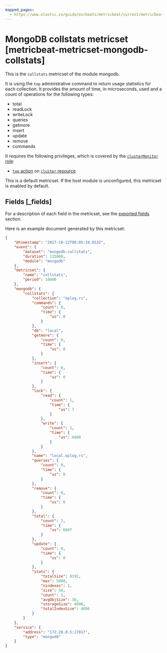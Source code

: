 ```yaml
---
mapped_pages:
  - https://www.elastic.co/guide/en/beats/metricbeat/current/metricbeat-metricset-mongodb-collstats.html
---
```


# MongoDB collstats metricset [metricbeat-metricset-mongodb-collstats]

This is the `collstats` metricset of the module mongodb.

It is using the `top` administrative command to return usage statistics for each collection. It provides the amount of time, in microseconds, used and a count of operations for the following types:

* total
* readLock
* writeLock
* queries
* getmore
* insert
* update
* remove
* commands

It requires the following privileges, which is covered by the [`clusterMonitor` role](https://docs.mongodb.com/manual/reference/built-in-roles/#clusterMonitor):

* [`top` action](https://docs.mongodb.com/manual/reference/privilege-actions/#top) on [`cluster` resource](https://docs.mongodb.com/manual/reference/resource-document/#cluster-resource)

This is a default metricset. If the host module is unconfigured, this metricset is enabled by default.

## Fields [_fields]

For a description of each field in the metricset, see the [exported fields](/reference/metricbeat/exported-fields-mongodb.md) section.

Here is an example document generated by this metricset:

```json
{
    "@timestamp": "2017-10-12T08:05:34.853Z",
    "event": {
        "dataset": "mongodb.collstats",
        "duration": 115000,
        "module": "mongodb"
    },
    "metricset": {
        "name": "collstats",
        "period": 10000
    },
    "mongodb": {
        "collstats": {
            "collection": "oplog.rs",
            "commands": {
                "count": 0,
                "time": {
                    "us": 0
                }
            },
            "db": "local",
            "getmore": {
                "count": 0,
                "time": {
                    "us": 0
                }
            },
            "insert": {
                "count": 0,
                "time": {
                    "us": 0
                }
            },
            "lock": {
                "read": {
                    "count": 1,
                    "time": {
                        "us": 7
                    }
                },
                "write": {
                    "count": 1,
                    "time": {
                        "us": 6600
                    }
                }
            },
            "name": "local.oplog.rs",
            "queries": {
                "count": 0,
                "time": {
                    "us": 0
                }
            },
            "remove": {
                "count": 0,
                "time": {
                    "us": 0
                }
            },
            "total": {
                "count": 2,
                "time": {
                    "us": 6607
                }
            },
            "update": {
                "count": 0,
                "time": {
                    "us": 0
                }
            },
            "stats": {
                "totalSize": 8192,
                "max": 5000,
                "nindexes": 1,
                "size": 36,
                "count": 1,
                "avgObjSize": 36,
                "storageSize": 4096,
                "totalIndexSize": 4096
            }
        }
    },
    "service": {
        "address": "172.28.0.5:27017",
        "type": "mongodb"
    }
}
```
